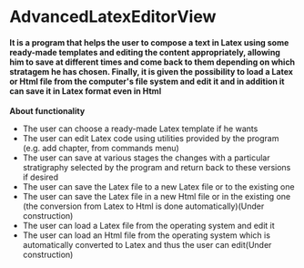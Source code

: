 # AdvancedLatexEditorView
#### It is a program that helps the user to compose a text in Latex using some ready-made templates and editing the content appropriately, allowing him to save at different times and come back to them depending on which stratagem he has chosen. Finally, it is given the possibility to load a Latex or Html file from the computer's file system and edit it and in addition it can save it in Latex format even in Html 

**About functionality**
- The user can choose a ready-made Latex template if he wants
- The user can edit Latex code using utilities provided by the program (e.g. add chapter, from commands menu)
- The user can save at various stages the changes with a particular stratigraphy selected by the program and return back to these versions if desired
- The user can save the Latex file to a new Latex file or to the existing one 
- The user can save the Latex file in a new Html file or in the existing one (the conversion from Latex to Html is done automatically)(Under construction)
- The user can load a Latex file from the operating system and edit it
- The user can load an Html file from the operating system which is automatically converted to Latex and thus the user can edit(Under construction)
